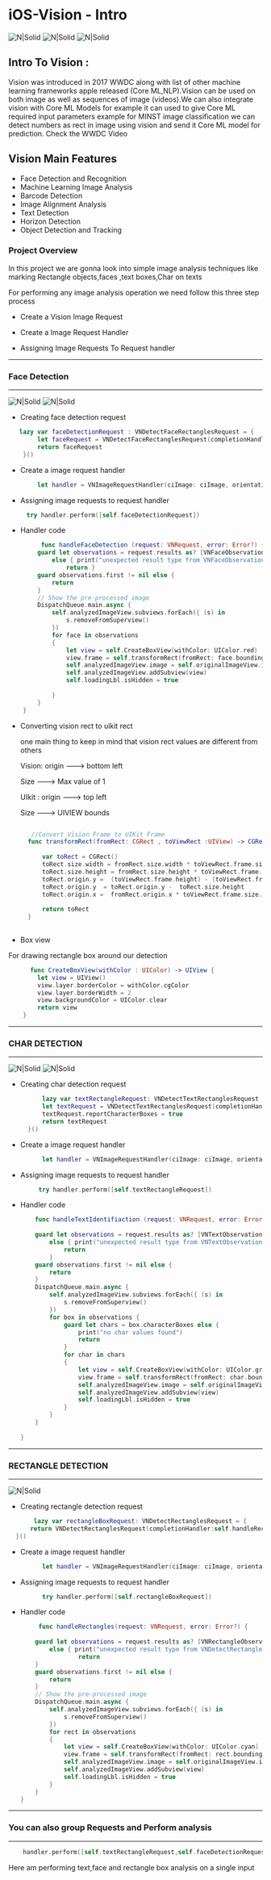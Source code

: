 # iOS-Vision - Intro


![N|Solid](https://media.giphy.com/media/GPyUU4Qri9o0E/giphy.gif)  ![N|Solid](https://media.giphy.com/media/5Gz3hfaC4XIaY/giphy.gif)  ![N|Solid](https://media.giphy.com/media/YOaydcsOzdxNm/giphy.gif) 

## Intro To Vision :

Vision was introduced in 2017 WWDC along with list of other machine learning frameworks apple released (Core ML,NLP).Vision  can be used on both image as well as sequences of image (videos).We can also integrate vision with Core ML Models 
for example it can used to give Core ML required input parameters example for MINST image classification we can detect numbers as rect in image using vision and send it Core ML model for prediction. Check the WWDC Video

## Vision Main Features

- Face Detection and Recognition
- Machine Learning Image Analysis
- Barcode Detection
- Image Alignment Analysis
- Text Detection
- Horizon Detection
- Object Detection and Tracking


### Project Overview

In this project we are gonna look into simple image analysis techniques like marking Rectangle objects,faces ,text boxes,Char  on texts 

For performing any image analysis operation we need follow this three step process 

- Create a Vision Image Request

- Create a Image Request Handler 

- Assigning Image Requests To Request handler

------------------
### Face Detection
------------------

![N|Solid](https://image.ibb.co/e2fV2k/Faces_1.png)                 ![N|Solid](https://image.ibb.co/bMBsF5/Faces_2.png)


- Creating face detection request

``` swift
   lazy var faceDetectionRequest : VNDetectFaceRectanglesRequest = {
        let faceRequest = VNDetectFaceRectanglesRequest(completionHandler:self.handleFaceDetection)
        return faceRequest
    }()
```

- Create a image request handler

``` swift
        let handler = VNImageRequestHandler(ciImage: ciImage, orientation: Int32(uiImage.imageOrientation.rawValue))
```

- Assigning image requests to request handler

``` swift
     try handler.perform([self.faceDetectionRequest])
```

- Handler code 

``` swift
         func handleFaceDetection (request: VNRequest, error: Error?) {
        guard let observations = request.results as? [VNFaceObservation]
            else { print("unexpected result type from VNFaceObservation")
                return }
        guard observations.first != nil else {
            return
        }
        // Show the pre-processed image
        DispatchQueue.main.async {
            self.analyzedImageView.subviews.forEach({ (s) in
                s.removeFromSuperview()
            })
            for face in observations
            {
                let view = self.CreateBoxView(withColor: UIColor.red)
                view.frame = self.transformRect(fromRect: face.boundingBox, toViewRect: self.analyzedImageView)
                self.analyzedImageView.image = self.originalImageView.image
                self.analyzedImageView.addSubview(view)
                self.loadingLbl.isHidden = true
                
            }
        }
    }
```
- Converting vision rect to uikit rect

  one main thing to keep in mind that vision rect values are different from others
 
  Vision:
  origin ---> bottom left 
  
  Size   ---> Max value of 1
  
  UIkit :
  origin ---> top left 
  
  Size   ---> UIVIEW bounds
  
  ``` swift
  
     //Convert Vision Frame to UIKit Frame
    func transformRect(fromRect: CGRect , toViewRect :UIView) -> CGRect {
        
        var toRect = CGRect()
        toRect.size.width = fromRect.size.width * toViewRect.frame.size.width
        toRect.size.height = fromRect.size.height * toViewRect.frame.size.height
        toRect.origin.y =  (toViewRect.frame.height) - (toViewRect.frame.height * fromRect.origin.y )
        toRect.origin.y  = toRect.origin.y -  toRect.size.height
        toRect.origin.x =  fromRect.origin.x * toViewRect.frame.size.width
        
        return toRect
    }
    
  ```

- Box view

For drawing rectangle box around our detection

``` swift
      func CreateBoxView(withColor : UIColor) -> UIView {
        let view = UIView()
        view.layer.borderColor = withColor.cgColor
        view.layer.borderWidth = 2
        view.backgroundColor = UIColor.clear
        return view
    }
```


------------------
### CHAR DETECTION
------------------
![N|Solid](https://image.ibb.co/e8rsF5/Chara_1.png)                      ![N|Solid](https://image.ibb.co/mqrETQ/Chara_2.png)

- Creating char detection request

  ``` swift
        lazy var textRectangleRequest: VNDetectTextRectanglesRequest = {
        let textRequest = VNDetectTextRectanglesRequest(completionHandler: self.handleTextIdentifiaction)
        textRequest.reportCharacterBoxes = true
        return textRequest
    }()
  ```
- Create a image request handler

  ``` swift
        let handler = VNImageRequestHandler(ciImage: ciImage, orientation: Int32(uiImage.imageOrientation.rawValue))
  ```
- Assigning image requests to request handler

   ``` swift
        try handler.perform([self.textRectangleRequest])
   ```
- Handler code 

    ``` swift
        func handleTextIdentifiaction (request: VNRequest, error: Error?) {
        
        guard let observations = request.results as? [VNTextObservation]
            else { print("unexpected result type from VNTextObservation")
                return
            }
        guard observations.first != nil else {
            return
        }
        DispatchQueue.main.async {
            self.analyzedImageView.subviews.forEach({ (s) in
                s.removeFromSuperview()
            })
            for box in observations {
                guard let chars = box.characterBoxes else {
                    print("no char values found")
                    return
                }
                for char in chars
                {
                    let view = self.CreateBoxView(withColor: UIColor.green)
                    view.frame = self.transformRect(fromRect: char.boundingBox, toViewRect: self.analyzedImageView)
                    self.analyzedImageView.image = self.originalImageView.image
                    self.analyzedImageView.addSubview(view)
                    self.loadingLbl.isHidden = true
                }
            }
        }
        
    }  
     ```

 -----------------------    
 ### RECTANGLE DETECTION
 -----------------------
 
  ![N|Solid](https://image.ibb.co/dJXXF5/Rect_1.png)

 - Creating rectangle detection request

  ``` swift
         lazy var rectangleBoxRequest: VNDetectRectanglesRequest = {
        return VNDetectRectanglesRequest(completionHandler:self.handleRectangles)
    }()
  ```
- Create a image request handler 

  ``` swift
        let handler = VNImageRequestHandler(ciImage: ciImage, orientation: Int32(uiImage.imageOrientation.rawValue))
  ```
- Assigning image requests to request handler

   ``` swift
         try handler.perform([self.rectangleBoxRequest])
   ```
- Handler code 

    ``` swift
         func handleRectangles(request: VNRequest, error: Error?) {
        
        guard let observations = request.results as? [VNRectangleObservation]
            else { print("unexpected result type from VNDetectRectanglesRequest")
                    return
        }
        guard observations.first != nil else {
            return
        }
        // Show the pre-processed image
        DispatchQueue.main.async {
            self.analyzedImageView.subviews.forEach({ (s) in
                s.removeFromSuperview()
            })
            for rect in observations
            {
                let view = self.CreateBoxView(withColor: UIColor.cyan)
                view.frame = self.transformRect(fromRect: rect.boundingBox, toViewRect: self.analyzedImageView)
                self.analyzedImageView.image = self.originalImageView.image
                self.analyzedImageView.addSubview(view)
                self.loadingLbl.isHidden = true
            }
        }
    }
     ```
----------------------------------------------------
### You can also group Requests and Perform analysis
----------------------------------------------------

 ``` swift
     handler.perform([self.textRectangleRequest,self.faceDetectionRequest,self.rectangleBoxRequest])
   ```
   
   Here am performing text,face and rectangle box analysis on a single input
 
